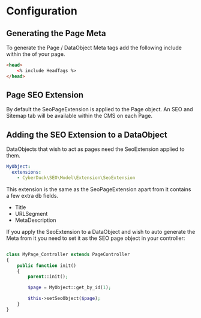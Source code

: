 # Configuration

## Generating the Page Meta

To generate the Page / DataObject Meta tags add the following include within the <head> of your page.

```html
<head>
    <% include HeadTags %>
</head>
```

## Page SEO Extension

By default the SeoPageExtension is applied to the Page object. An SEO and Sitemap tab will be available within the CMS on each Page.

## Adding the SEO Extension to a DataObject

DataObjects that wish to act as pages need the SeoExtension applied to them.

```yml
MyObject:
  extensions:
    - CyberDuck\SEO\Model\Extension\SeoExtension
```

This extension is the same as the SeoPageExtension apart from it contains a few extra db fields.

  - Title
  - URLSegment
  - MetaDescription

If you apply the SeoExtension to a DataObject and wish to auto generate the Meta from it you need to set it as the SEO page object in your controller:

```php

class MyPage_Controller extends PageController
{
    public function init()
    {
        parent::init();

        $page = MyObject::get_by_id(1);

        $this->setSeoObject($page);
    }
}
``` 